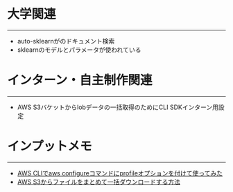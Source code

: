 # 大学関連
* * *
- auto-sklearnがのドキュメント検索
- sklearnのモデルとパラメータが使われている
# インターン・自主制作関連
* * *
- AWS S3バケットからlobデータの一括取得のためにCLI SDKインターン用設定
# インプットメモ
* * *
- [AWS CLIでaws configureコマンドにprofileオプションを付けて使ってみた](https://dev.classmethod.jp/articles/lim-cli-profile/)
- [AWS S3からファイルをまとめて一括ダウンロードする方法](https://nullnull.dev/blog/how-to-batch-download-files-from-aws-s3/)
